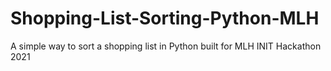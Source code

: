# Shopping-List-Sorting-Python-MLH
A simple way to sort a shopping list in Python built for MLH INIT Hackathon 2021
